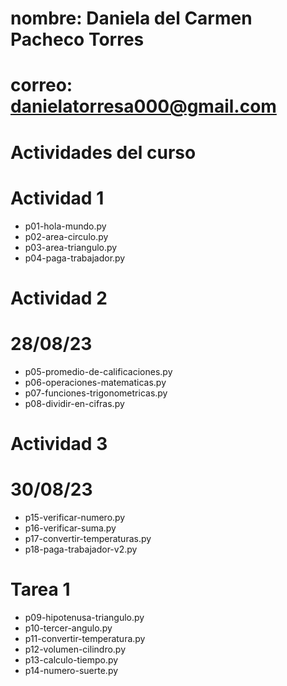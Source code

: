 # nombre: Daniela del Carmen Pacheco Torres

# correo: danielatorresa000@gmail.com


# Actividades del curso

# Actividad 1

- p01-hola-mundo.py
- p02-area-circulo.py
- p03-area-triangulo.py
- p04-paga-trabajador.py

# Actividad 2

# 28/08/23
- p05-promedio-de-calificaciones.py
- p06-operaciones-matematicas.py
- p07-funciones-trigonometricas.py
- p08-dividir-en-cifras.py


# Actividad 3

# 30/08/23
- p15-verificar-numero.py
- p16-verificar-suma.py
- p17-convertir-temperaturas.py
- p18-paga-trabajador-v2.py


 # Tarea 1

 - p09-hipotenusa-triangulo.py
 - p10-tercer-angulo.py
 - p11-convertir-temperatura.py
 - p12-volumen-cilindro.py
 - p13-calculo-tiempo.py
 - p14-numero-suerte.py
 
